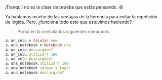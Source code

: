 ¡Tranqui! no es la clase de prueba que estás pensando. :stuck_out_tongue_winking_eye:

Ya hablamos mucho de las ventajas de la herencia para evitar la repetición de lógica. Pero, ¿funciona todo esto que estuvimos haciendo? 

> Probá en la consola los siguientes comandos:
>
``` ruby
ム un_celu = Celular.new
ム una_notebook = Notebook.new
ム un_celu.descargado?
ム un_celu.utilizar! 180
ム un_celu.descargado?
ム una_notebook.utilizar! 100
ム una_notebook.cargar_a_tope!
ム una_notebook.descargado?
```
